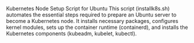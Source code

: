 Kubernetes Node Setup Script for Ubuntu
This script (installk8s.sh) automates the essential steps required to prepare an Ubuntu server to become a Kubernetes node.
It installs necessary packages, configures kernel modules, sets up the container runtime (containerd),
and installs the Kubernetes components (kubeadm, kubelet, kubectl).
